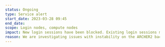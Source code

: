 ```yaml
---
status: Ongoing
type: Service alert
start_date: 2023-03-28 09:45
end_date: 
scope: Login nodes, compute nodes
impact: New login sessions have been blocked. Existing login sessions may become unresponsive. All new jobs on the compute nodes have been prevented from starting. Current running work may fail or run slow.
reason: We are investigating issues with instability on the ARCHER2 backend cluster
---
```

